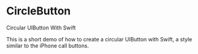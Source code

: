 # CircleButton
Circular UIButton With Swift

This is a short demo of how to create a circular UIButton with Swift, a style similar to the iPhone call buttons.
